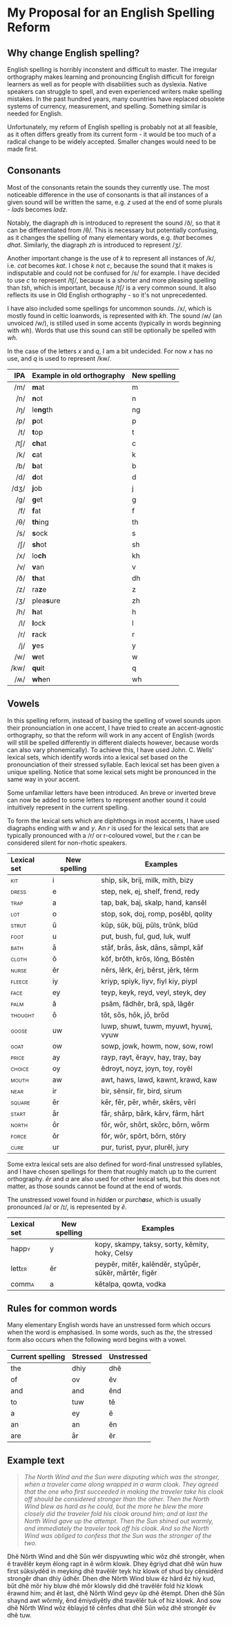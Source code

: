 <title>English Spelling Reform Proposal</title>

# My Proposal for an English Spelling Reform

## Why change English spelling?
English spelling is horribly inconstent and difficult to master. The irregular orthography makes learning and pronouncing English difficult for foreign learners as well as for people with disabilities such as dyslexia. Native speakers can struggle to spell, and even experienced writers make spelling mistakes. In the past hundred years, many countries have replaced obsolete systems of currency, measurement, and spelling. Something similar is needed for English. 

Unfortunately, my reform of English spelling is probably not at all feasible, as it often differs greatly from its current form - it would be too much of a radical change to be widely accepted. Smaller changes would need to be made first.

## Consonants
Most of the consonants retain the sounds they currently use. The most noticeable difference in the use of consonants is that all instances of a given sound will be written the same, e.g. *z* used at the end of some plurals - *lads* becomes *ladz*.

Notably, the diagraph *dh* is introduced to represent the sound /ð/, so that it can be differentiated from /θ/. This is necessary but potentially confusing, as it changes the spelling of many elementary words, e.g. *that* becomes *dhat*. Similarly, the diagraph *zh* is introduced to represent /ʒ/.

Another important change is the use of *k* to represent all instances of /k/, i.e. *cat* becomes *kat*. I chose *k* not *c*, because the sound that it makes is indisputable and could not be confused for /s/ for example. I have decided to use *c* to represent /tʃ/, because is a shorter and more pleasing spelling than *tsh*, which is important, because /tʃ/ is a very common sound. It also reflects its use in Old English orthography - so it's not unprecedented. 

I have also included some spellings for uncommon sounds. /x/, which is mostly found in celtic loanwords, is represented with *kh*. The sound /ʍ/ (an unvoiced /w/), is stilled used in some accents (typically in words beginning with *wh*). Words that use this sound can still be optionally be spelled with *wh*.

In the case of the letters *x* and *q*, I am a bit undecided. For now *x* has no use, and *q* is used to represent /kw/.

IPA | Example in old orthography | New spelling
--:|---|---
/m/ | **m**at | m
/n/ | **n**ot | n
/ŋ/ | le**ng**th | ng
/p/ | **p**ot | p
/t/ | **t**op | t
/tʃ/ | **ch**at | c
/k/ | **c**at | k
/b/ | **b**at | b
/d/ | **d**ot | d
/dʒ/ | **j**ob | j
/ɡ/ | **g**et | g
/f/ | **f**at | f
/θ/ | **th**ing | th
/s/ | **s**ock | s
/ʃ/ | **sh**ot | sh
/x/ | lo**ch** | kh
/v/ | **v**an | v
/ð/ | **th**at | dh
/z/ | ra**z**e | z
/ʒ/ | plea**s**ure | zh
/h/ | **h**at | h
/l/ | **l**ock | l
/r/ | **r**ack | r
/j/ | **y**es | y
/w/ | **w**et | w
/kw/ | **qu**it | q
/ʍ/ | **wh**en | wh

## Vowels
In this spelling reform, instead of basing the spelling of vowel sounds upon their pronounciation in one accent, I have tried to create an accent-agnostic orthography, so that the reform will work in any accent of English (words will still be spelled differently in different dialects however, because words can also vary phonemically). To achieve this, I have used John. C. Wells' lexical sets, which identify words into a lexical set based on the pronounciation of their stressed syllable. Each lexical set has been given a unique spelling. Notice that some lexical sets might be pronounced in the same way in your accent.

Some unfamiliar letters have been introduced. An breve or inverted breve can now be added to some letters to represent another sound it could intuitively represent in the current spelling.  

To form the lexical sets which are diphthongs in most accents, I have used diagraphs ending with *w* and *y*. An *r* is used for the lexical sets that are typically pronounced with a /r/ or r-coloured vowel, but the *r* can be considered silent for non-rhotic speakers.

Lexical set | New spelling | Examples 
:--|---|---
<span style="font-variant:small-caps;">kit</span> | i | ship, sik, brij, milk, mith, bizy
<span style="font-variant:small-caps;">dress</span> | e | step, nek, ej, shelf, frend, redy
<span style="font-variant:small-caps;">trap</span> | a | tap, bak, baj, skalp, hand, kansĕl
<span style="font-variant:small-caps;">lot</span> | o | stop, sok, doj, romp, posĕbl, qolity
<span style="font-variant:small-caps;">strut</span> | ŭ | kŭp, sŭk, bŭj, pŭls, trŭnk, blŭd
<span style="font-variant:small-caps;">foot</span> | u | put, bush, ful, gud, luk, wulf 
<span style="font-variant:small-caps;">bath</span> | ȃ | stȃf, brȃs, ȃsk, dȃns, sȃmpl, kȃf
<span style="font-variant:small-caps;">cloth</span> | ŏ | kŏf, brŏth, krŏs, lŏng, Bŏstĕn
<span style="font-variant:small-caps;">nurse</span> | ĕr | nĕrs, lĕrk, ĕrj, bĕrst, jĕrk, tĕrm
<span style="font-variant:small-caps;">fleece</span> | iy | kriyp, spiyk, liyv, fiyl kiy, piypl
<span style="font-variant:small-caps;">face</span> | ey | teyp, keyk, reyd, veyl, steyk, dey 
<span style="font-variant:small-caps;">palm</span> | ă | psăm, fădhĕr, bră, spă, lăgĕr
<span style="font-variant:small-caps;">thought</span> | ȏ | tȏt, sȏs, hȏk, jȏ, brȏd
<span style="font-variant:small-caps;">goose</span> | uw | luwp, shuwt, tuwm, myuwt, hyuwj, vyuw
<span style="font-variant:small-caps;">goat</span> | ow | sowp, jowk, howm, now, sow, rowl
<span style="font-variant:small-caps;">price</span> | ay | rayp, rayt, ĕrayv, hay, tray, bay
<span style="font-variant:small-caps;">choice</span> | oy | ĕdroyt, noyz, joyn, toy, royĕl
<span style="font-variant:small-caps;">mouth</span> | aw | awt, haws, lawd, kawnt, krawd, kaw 
<span style="font-variant:small-caps;">near</span> | ir | bir, sĕnsir, fir, bird, sirum
<span style="font-variant:small-caps;">square</span> | ȇr | kȇr, fȇr, pȇr, whȇr, skȇrs, vȇri
<span style="font-variant:small-caps;">start</span> | ȃr | fȃr, shȃrp, bȃrk, kȃrv, fȃrm, hȃrt
<span style="font-variant:small-caps;">north</span> | ȏr | fȏr, wȏr, shȏrt, skȏrc, bȏrn, wȏrm
<span style="font-variant:small-caps;">force</span> | ŏr | fŏr, wŏr, spŏrt, bŏrn, stŏry
<span style="font-variant:small-caps;">cure</span> | ur | pur, turist, pyur, plurĕl, jury

Some extra lexical sets are also defined for word-final unstressed syllables, and I have chosen spellings for them that roughly match up to the current orthography. *ĕr* and *a* are also used for other lexical sets, but this does not matter, as those sounds cannot be found at the end of words.

The unstressed vowel found in *hidd**e**n* or *purch**a**se*, which is usually pronounced /ə/ or /ɪ/, is represented by *ĕ*.

Lexical set | New spelling | Examples 
:--|---|---
happ<span style="font-variant:small-caps;">y</span> | y | kopy, skampy, taksy, sorty, kĕmity, hoky, Celsy
lett<span style="font-variant:small-caps;">er</span> | ĕr | peypĕr, mitĕr, kalĕndĕr, styȗpĕr, sŭkĕr, mȃrtĕr, figĕr
comm<span style="font-variant:small-caps;">a</span> | a | kĕtalpa, qowta, vodka 

## Rules for common words
Many elementary English words have an unstressed form which occurs when the word is emphasised. In some words, such as *the*, the stressed form also occurs when the following word begins with a vowel.

Current spelling | Stressed | Unstressed
:--|---|---
the | dhiy | dhĕ
of | ov | ĕv
and | and | ĕnd
to | tuw | tĕ
a | ey | ĕ
an | an | ĕn
are | ȃr | ĕr

## Example text
> *The North Wind and the Sun were disputing which was the stronger, when a traveler came along wrapped in a warm cloak. They agreed that the one who first succeeded in making the traveler take his cloak off should be considered stronger than the other. Then the North Wind blew as hard as he could, but the more he blew the more closely did the traveler fold his cloak around him; and at last the North Wind gave up the attempt. Then the Sun shined out warmly, and immediately the traveler took off his cloak. And so the North Wind was obliged to confess that the Sun was the stronger of the two.*

Dhĕ Nȏrth Wind and dhĕ Sŭn wĕr dispyuwting whic wŏz dhĕ strongĕr, when ĕ travĕlĕr keym ĕlong rapt in ĕ wȏrm klowk.
Dhey ĕgriyd dhat dhĕ wŭn huw first sŭksiydĕd in meyking dhĕ travĕlĕr teyk hiz klowk of shud biy cĕnsidĕrd strongĕr dhan dhiy ŭdhĕr.
Dhen dhe Nȏrth Wind bluw ĕz hȃrd ĕz hiy kud, bŭt dhĕ mŏr hiy bluw dhĕ mŏr klowsly did dhĕ travĕlĕr fold hiz klowk ĕrawnd him;
and ĕt last, dhĕ Nȏrth Wind geyv ŭp dhĕ ĕtempt. Dhen dhĕ Sŭn shaynd awt wȏrmly, ĕnd ĕmiydiyĕtly dhĕ travĕlĕr tuk of hiz klowk.
And sow dhĕ Nȏrth Wind wŏz ĕblayjd tĕ cĕnfes dhat dhĕ Sŭn wŏz dhĕ strongĕr ĕv dhĕ tuw.
